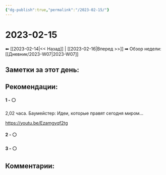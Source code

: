 ```yaml
---
{"dg-publish":true,"permalink":"/2023-02-15/"}
---
```


# 2023-02-15

⬅  [[2023-02-14\|<<  Назад]] | [[2023-02-16\|Вперед >>]]  ➡
Обзор недели: [[Дневник/2023-W07\|2023-W07]]


## Заметки за этот день:



## Рекомендации:

#### 1 - ⚪ 
2,02 часа. Баумейстер: Идеи, которые правят сегодня миром…

﻿https://youtu.be/Ezamgyqf2tg



#### 2 - ⚪ 

#### 3 - ⚪ 


## Комментарии:
